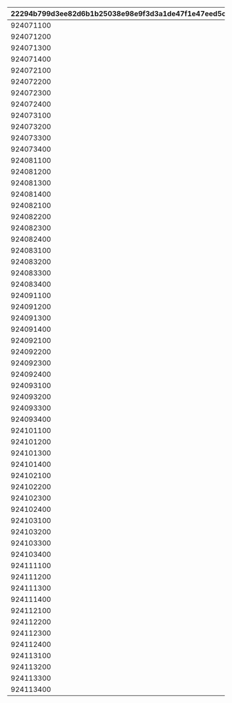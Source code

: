 |22294b799d3ee82d6b1b25038e98e9f3d3a1de47f1e47eed5cf9bb96b89a86af|2ab64c207aa9d38313ecc00a39d91c23dd5b98a6ebbcc09efce3c4972bbfe5ae|bd8a0e84e058c9ace4129f7a1ce966b312da2b33f79f843724d81fa55fdc01fc|525b756258002d123169f2fdaec75609997e00bde35729ada5c23dc44520ebd3|24602edf50b60b49f47925c8820d5e370e53ad65ffc6c017e3bedd5b600034b4|dc34f7bb0bcc144d9eb2651c6cf63491c56a9d1826164cf2513dd34ab47a976a|af3e08dcd2af52084727d2680d7e3659f3deb58be9a329a82f81fc835be4a62d|566cb42381b5cb34f9e7489f10e2357aa044329b2484b282a3b3bfcd783098a8|f74533e163e24ec06d691ba7c991f5781af7e403a8d3881b1397ff1dd60da1db|9ed8a5ffc66180546b8051efafc4a05e8caea735a198e7b71419e49cc3bd40a0|945e09d25bc38a1cbee139c43ab9064a3bd586fef4e18be092fd39d36473729c|bfe9e8bdcf5153de30274a8ee0a8a7c0ac098fe7fca5ece2e804aad360223192|
| --- | --- | --- | --- | --- | --- | --- | --- | --- | --- | --- | --- |
|924071100|92407110|92407|0|90|924073101|1|92407120|500000000|1|1|924072101|
|924071200|92407120|92407|92407110|90|924073102|2|92407130|1000000000|2|1|924072102|
|924071300|92407130|92407|92407120|90|924073103|3|92407140|1500000000|3|1|924072103|
|924071400|92407140|92407|92407130|90|924073104|4|0|0|3|1|924072104|
|924072100|92407210|92407|0|90|924073201|1|92407220|500000000|1|1|924072201|
|924072200|92407220|92407|92407210|90|924073202|2|92407230|1000000000|2|1|924072202|
|924072300|92407230|92407|92407220|90|924073203|3|92407240|1500000000|3|1|924072203|
|924072400|92407240|92407|92407230|90|924073204|4|0|0|3|1|924072204|
|924073100|92407310|92407|0|90|924073301|1|92407320|500000000|1|1|924072301|
|924073200|92407320|92407|92407310|90|924073302|2|92407330|1000000000|2|1|924072302|
|924073300|92407330|92407|92407320|90|924073303|3|92407340|1500000000|3|1|924072303|
|924073400|92407340|92407|92407330|90|924073304|4|0|0|3|1|924072304|
|924081100|92408110|92408|0|90|924083101|1|92408120|500000000|1|1|924082101|
|924081200|92408120|92408|92408110|90|924083102|2|92408130|1000000000|2|1|924082102|
|924081300|92408130|92408|92408120|90|924083103|3|92408140|1500000000|3|1|924082103|
|924081400|92408140|92408|92408130|90|924083104|4|0|0|3|1|924082104|
|924082100|92408210|92408|0|90|924083201|1|92408220|500000000|1|1|924082201|
|924082200|92408220|92408|92408210|90|924083202|2|92408230|1000000000|2|1|924082202|
|924082300|92408230|92408|92408220|90|924083203|3|92408240|1500000000|3|1|924082203|
|924082400|92408240|92408|92408230|90|924083204|4|0|0|3|1|924082204|
|924083100|92408310|92408|0|90|924083301|1|92408320|500000000|1|1|924082301|
|924083200|92408320|92408|92408310|90|924083302|2|92408330|1000000000|2|1|924082302|
|924083300|92408330|92408|92408320|90|924083303|3|92408340|1500000000|3|1|924082303|
|924083400|92408340|92408|92408330|90|924083304|4|0|0|3|1|924082304|
|924091100|92409110|92409|0|90|924093101|1|92409120|500000000|1|1|924092101|
|924091200|92409120|92409|92409110|90|924093102|2|92409130|1000000000|2|1|924092102|
|924091300|92409130|92409|92409120|90|924093103|3|92409140|1500000000|3|1|924092103|
|924091400|92409140|92409|92409130|90|924093104|4|0|0|4|1|924092104|
|924092100|92409210|92409|0|90|924093201|1|92409220|500000000|1|1|924092201|
|924092200|92409220|92409|92409210|90|924093202|2|92409230|1000000000|2|1|924092202|
|924092300|92409230|92409|92409220|90|924093203|3|92409240|1500000000|3|1|924092203|
|924092400|92409240|92409|92409230|90|924093204|4|0|0|4|1|924092204|
|924093100|92409310|92409|0|90|924093301|1|92409320|500000000|1|1|924092301|
|924093200|92409320|92409|92409310|90|924093302|2|92409330|1000000000|2|1|924092302|
|924093300|92409330|92409|92409320|90|924093303|3|92409340|1500000000|3|1|924092303|
|924093400|92409340|92409|92409330|90|924093304|4|0|0|4|1|924092304|
|924101100|92410110|92410|0|90|924103101|1|92410120|500000000|1|1|924102101|
|924101200|92410120|92410|92410110|90|924103102|2|92410130|1000000000|2|1|924102102|
|924101300|92410130|92410|92410120|90|924103103|3|92410140|1500000000|3|1|924102103|
|924101400|92410140|92410|92410130|90|924103104|4|0|0|4|1|924102104|
|924102100|92410210|92410|0|90|924103201|1|92410220|500000000|1|1|924102201|
|924102200|92410220|92410|92410210|90|924103202|2|92410230|1000000000|2|1|924102202|
|924102300|92410230|92410|92410220|90|924103203|3|92410240|1500000000|3|1|924102203|
|924102400|92410240|92410|92410230|90|924103204|4|0|0|4|1|924102204|
|924103100|92410310|92410|0|90|924103301|1|92410320|500000000|1|1|924102301|
|924103200|92410320|92410|92410310|90|924103302|2|92410330|1000000000|2|1|924102302|
|924103300|92410330|92410|92410320|90|924103303|3|92410340|1500000000|3|1|924102303|
|924103400|92410340|92410|92410330|90|924103304|4|0|0|4|1|924102304|
|924111100|92411110|92411|0|90|924113101|1|92411120|500000000|1|1|924112101|
|924111200|92411120|92411|92411110|90|924113102|2|92411130|1000000000|2|1|924112102|
|924111300|92411130|92411|92411120|90|924113103|3|92411140|1500000000|3|1|924112103|
|924111400|92411140|92411|92411130|90|924113104|4|0|0|4|1|924112104|
|924112100|92411210|92411|0|90|924113201|1|92411220|500000000|1|1|924112201|
|924112200|92411220|92411|92411210|90|924113202|2|92411230|1000000000|2|1|924112202|
|924112300|92411230|92411|92411220|90|924113203|3|92411240|1500000000|3|1|924112203|
|924112400|92411240|92411|92411230|90|924113204|4|0|0|4|1|924112204|
|924113100|92411310|92411|0|90|924113301|1|92411320|500000000|1|1|924112301|
|924113200|92411320|92411|92411310|90|924113302|2|92411330|1000000000|2|1|924112302|
|924113300|92411330|92411|92411320|90|924113303|3|92411340|1500000000|3|1|924112303|
|924113400|92411340|92411|92411330|90|924113304|4|0|0|4|1|924112304|